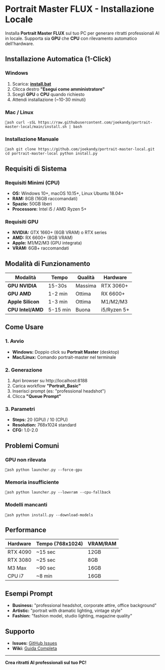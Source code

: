 ﻿#  Portrait Master FLUX - Installazione Locale

Installa **Portrait Master FLUX** sul tuo PC per generare ritratti professionali AI in locale. Supporta sia **GPU** che **CPU** con rilevamento automatico dell'hardware.

##  **Installazione Automatica (1-Click)**

###  **Windows**
1. Scarica: **[ install.bat](https://raw.githubusercontent.com/joekandy/portrait-master-local/main/install.bat)**
2. Clicca destro  **"Esegui come amministratore"**
3. Scegli **GPU** o **CPU** quando richiesto
4. Attendi installazione (~10-30 minuti)

###  **Mac /  Linux**
`ash
curl -sSL https://raw.githubusercontent.com/joekandy/portrait-master-local/main/install.sh | bash
`

###  **Installazione Manuale**
`ash
git clone https://github.com/joekandy/portrait-master-local.git
cd portrait-master-local
python install.py
`

##  **Requisiti di Sistema**

###  **Requisiti Minimi (CPU)**
- **OS:** Windows 10+, macOS 10.15+, Linux Ubuntu 18.04+
- **RAM:** 8GB (16GB raccomandati)
- **Spazio:** 50GB liberi
- **Processore:** Intel i5 / AMD Ryzen 5+

###  **Requisiti GPU**
- **NVIDIA:** GTX 1660+ (6GB VRAM) o RTX series
- **AMD:** RX 6600+ (8GB VRAM)
- **Apple:** M1/M2/M3 (GPU integrata)
- **VRAM:** 6GB+ raccomandati

##  **Modalità di Funzionamento**

| Modalità | Tempo | Qualità | Hardware |
|----------|-------|---------|----------|
| **GPU NVIDIA** | 15-30s | Massima | RTX 3060+ |
| **GPU AMD** | 1-2 min | Ottima | RX 6600+ |
| **Apple Silicon** | 1-3 min | Ottima | M1/M2/M3 |
| **CPU Intel/AMD** | 5-15 min | Buona | i5/Ryzen 5+ |

##  **Come Usare**

### 1. **Avvio**
- **Windows:** Doppio click su **Portrait Master** (desktop)
- **Mac/Linux:** Comando portrait-master nel terminale

### 2. **Generazione**
1. Apri browser su http://localhost:8188
2. Carica workflow **"Portrait_Basic"**
3. Inserisci prompt (es: "professional headshot")
4. Clicca **"Queue Prompt"**

### 3. **Parametri**
- **Steps:** 20 (GPU) / 10 (CPU)
- **Resolution:** 768x1024 standard
- **CFG:** 1.0-2.0

##  **Problemi Comuni**

###  **GPU non rilevata**
`ash
python launcher.py --force-gpu
`

###  **Memoria insufficiente**
`ash
python launcher.py --lowvram --cpu-fallback
`

###  **Modelli mancanti**
`ash
python install.py --download-models
`

##  **Performance**

| Hardware | Tempo (768x1024) | VRAM/RAM |
|----------|------------------|----------|
| RTX 4090 | ~15 sec | 12GB |
| RTX 3080 | ~25 sec | 8GB |
| M3 Max | ~90 sec | 16GB |
| CPU i7 | ~8 min | 16GB |

##  **Esempi Prompt**

- **Business:** "professional headshot, corporate attire, office background"
- **Artistic:** "portrait with dramatic lighting, vintage style"  
- **Fashion:** "fashion model, studio lighting, magazine quality"

##  **Supporto**

- **Issues:** [GitHub Issues](https://github.com/joekandy/portrait-master-local/issues)
- **Wiki:** [Guida Completa](https://github.com/joekandy/portrait-master-local/wiki)

---

 **Crea ritratti AI professionali sul tuo PC!** 
